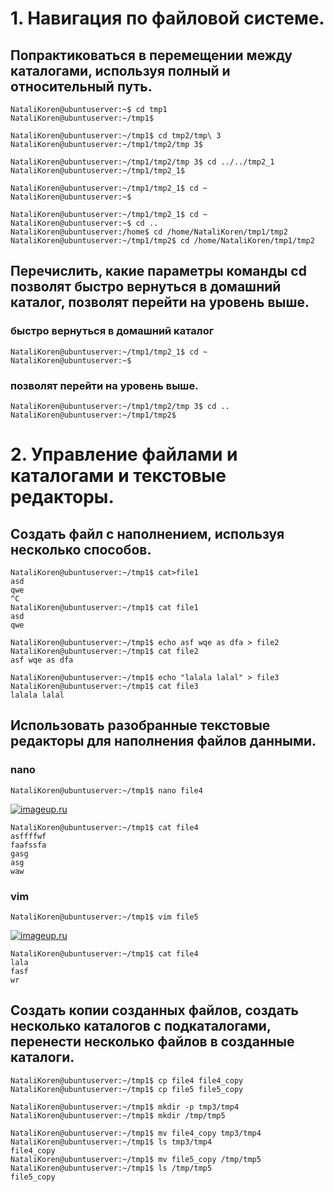 # 1. Навигация по файловой системе. 

## Попрактиковаться в перемещении между каталогами, используя полный и относительный путь.
```console
NataliKoren@ubuntuserver:~$ cd tmp1
NataliKoren@ubuntuserver:~/tmp1$
```
```console
NataliKoren@ubuntuserver:~/tmp1$ cd tmp2/tmp\ 3
NataliKoren@ubuntuserver:~/tmp1/tmp2/tmp 3$
```
```console
NataliKoren@ubuntuserver:~/tmp1/tmp2/tmp 3$ cd ../../tmp2_1
NataliKoren@ubuntuserver:~/tmp1/tmp2_1$
```
```console
NataliKoren@ubuntuserver:~/tmp1/tmp2_1$ cd ~
NataliKoren@ubuntuserver:~$
```
```console
NataliKoren@ubuntuserver:~/tmp1/tmp2_1$ cd ~
NataliKoren@ubuntuserver:~$ cd ..
NataliKoren@ubuntuserver:/home$ cd /home/NataliKoren/tmp1/tmp2
NataliKoren@ubuntuserver:~/tmp1/tmp2$ cd /home/NataliKoren/tmp1/tmp2
```

## Перечислить, какие параметры команды cd позволят быстро вернуться в домашний каталог, позволят перейти на уровень выше.
### быстро вернуться в домашний каталог
```console
NataliKoren@ubuntuserver:~/tmp1/tmp2_1$ cd ~
NataliKoren@ubuntuserver:~$
```
### позволят перейти на уровень выше.
```console
NataliKoren@ubuntuserver:~/tmp1/tmp2/tmp 3$ cd ..
NataliKoren@ubuntuserver:~/tmp1/tmp2$
```

# 2. Управление файлами и каталогами и текстовые редакторы. 
## Создать файл с наполнением, используя несколько способов. 
```console
NataliKoren@ubuntuserver:~/tmp1$ cat>file1
asd
qwe
^C
NataliKoren@ubuntuserver:~/tmp1$ cat file1
asd
qwe
```
```console
NataliKoren@ubuntuserver:~/tmp1$ echo asf wqe as dfa > file2
NataliKoren@ubuntuserver:~/tmp1$ cat file2
asf wqe as dfa
```
```console
NataliKoren@ubuntuserver:~/tmp1$ echo "lalala lalal" > file3
NataliKoren@ubuntuserver:~/tmp1$ cat file3
lalala lalal
```

## Использовать разобранные текстовые редакторы для наполнения файлов данными. 

### nano
```console
NataliKoren@ubuntuserver:~/tmp1$ nano file4
```
[![imageup.ru](https://imageup.ru/img200/3634267/snimok-ehkrana-2020-07-23-v-142846.jpg)](https://imageup.ru/img200/3634267/snimok-ehkrana-2020-07-23-v-142846.jpg.html)
```console
NataliKoren@ubuntuserver:~/tmp1$ cat file4
asffffwf
faafssfa
gasg
asg
waw

```

### vim
```console
NataliKoren@ubuntuserver:~/tmp1$ vim file5
```
[![imageup.ru](https://imageup.ru/img152/3634269/snimok-ehkrana-2020-07-23-v-143305.jpg)](https://imageup.ru/img152/3634269/snimok-ehkrana-2020-07-23-v-143305.jpg.html)
```console
NataliKoren@ubuntuserver:~/tmp1$ cat file4
lala
fasf
wr
```

## Создать копии созданных файлов, создать несколько каталогов с подкаталогами, перенести несколько файлов в созданные каталоги. 
```console
NataliKoren@ubuntuserver:~/tmp1$ cp file4 file4_copy
NataliKoren@ubuntuserver:~/tmp1$ cp file5 file5_copy
```
```console
NataliKoren@ubuntuserver:~/tmp1$ mkdir -p tmp3/tmp4
NataliKoren@ubuntuserver:~/tmp1$ mkdir /tmp/tmp5
```
```console
NataliKoren@ubuntuserver:~/tmp1$ mv file4_copy tmp3/tmp4
NataliKoren@ubuntuserver:~/tmp1$ ls tmp3/tmp4
file4_copy
NataliKoren@ubuntuserver:~/tmp1$ mv file5_copy /tmp/tmp5
NataliKoren@ubuntuserver:~/tmp1$ ls /tmp/tmp5
file5_copy
```
